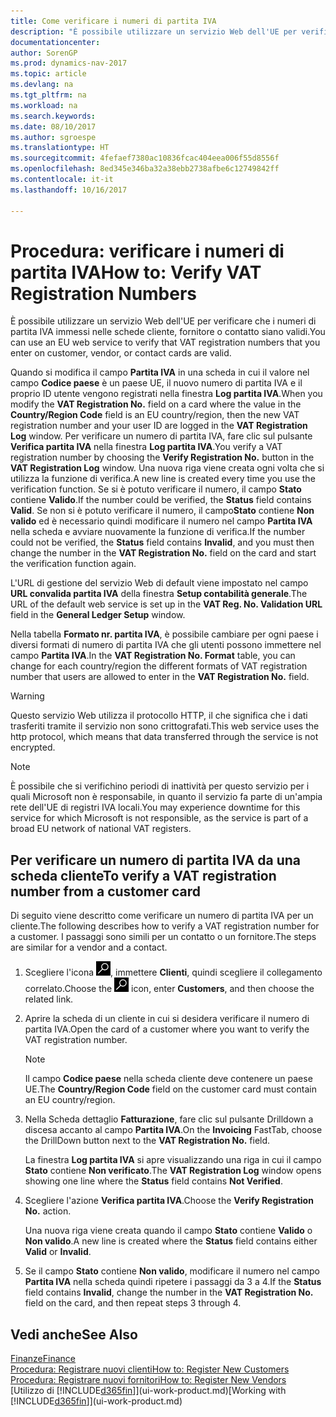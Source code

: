 ```yaml
---
title: Come verificare i numeri di partita IVA
description: "È possibile utilizzare un servizio Web dell'UE per verificare che i numeri di partita IVA immessi nelle schede cliente, fornitore o contatto siano validi."
documentationcenter: 
author: SorenGP
ms.prod: dynamics-nav-2017
ms.topic: article
ms.devlang: na
ms.tgt_pltfrm: na
ms.workload: na
ms.search.keywords: 
ms.date: 08/10/2017
ms.author: sgroespe
ms.translationtype: HT
ms.sourcegitcommit: 4fefaef7380ac10836fcac404eea006f55d8556f
ms.openlocfilehash: 8ed345e346ba32a38ebb2738afbe6c12749842ff
ms.contentlocale: it-it
ms.lasthandoff: 10/16/2017

---
```

# <a name="how-to-verify-vat-registration-numbers"></a><span data-ttu-id="efe00-103">Procedura: verificare i numeri di partita IVA</span><span class="sxs-lookup"><span data-stu-id="efe00-103">How to: Verify VAT Registration Numbers</span></span>
<span data-ttu-id="efe00-104">È possibile utilizzare un servizio Web dell'UE per verificare che i numeri di partita IVA immessi nelle schede cliente, fornitore o contatto siano validi.</span><span class="sxs-lookup"><span data-stu-id="efe00-104">You can use an EU web service to verify that VAT registration numbers that you enter on customer, vendor, or contact cards are valid.</span></span>  

 <span data-ttu-id="efe00-105">Quando si modifica il campo **Partita IVA** in una scheda in cui il valore nel campo **Codice paese** è un paese UE, il nuovo numero di partita IVA e il proprio ID utente vengono registrati nella finestra **Log partita IVA**.</span><span class="sxs-lookup"><span data-stu-id="efe00-105">When you modify the **VAT Registration No.** field on a card where the value in the **Country/Region Code** field is an EU country/region, then the new VAT registration number and your user ID are logged in the **VAT Registration Log** window.</span></span> <span data-ttu-id="efe00-106">Per verificare un numero di partita IVA, fare clic sul pulsante **Verifica partita IVA** nella finestra **Log partita IVA**.</span><span class="sxs-lookup"><span data-stu-id="efe00-106">You verify a VAT registration number by choosing the **Verify Registration No.** button in the **VAT Registration Log** window.</span></span> <span data-ttu-id="efe00-107">Una nuova riga viene creata ogni volta che si utilizza la funzione di verifica.</span><span class="sxs-lookup"><span data-stu-id="efe00-107">A new line is created every time you use the verification function.</span></span> <span data-ttu-id="efe00-108">Se si è potuto verificare il numero, il campo  **Stato** contiene **Valido**.</span><span class="sxs-lookup"><span data-stu-id="efe00-108">If the number could be verified, the **Status** field contains **Valid**.</span></span> <span data-ttu-id="efe00-109">Se non si è potuto verificare il numero, il campo**Stato** contiene **Non valido** ed è necessario quindi modificare il numero nel campo **Partita IVA** nella scheda e avviare nuovamente la funzione di verifica.</span><span class="sxs-lookup"><span data-stu-id="efe00-109">If the number could not be verified, the **Status** field contains **Invalid**, and you must then change the number in the **VAT Registration No.** field on the card and start the verification function again.</span></span>  

 <span data-ttu-id="efe00-110">L'URL di gestione del servizio Web di default viene impostato nel campo **URL convalida partita IVA** della finestra **Setup contabilità generale**.</span><span class="sxs-lookup"><span data-stu-id="efe00-110">The URL of the default web service is set up in the **VAT Reg. No. Validation URL** field in the **General Ledger Setup** window.</span></span>  

 <span data-ttu-id="efe00-111">Nella tabella **Formato nr. partita IVA**, è possibile cambiare per ogni paese i diversi formati di numero di partita IVA che gli utenti possono immettere nel campo **Partita IVA**.</span><span class="sxs-lookup"><span data-stu-id="efe00-111">In the **VAT Registration No. Format** table, you can change for each country/region the different formats of VAT registration number that users are allowed to enter in the **VAT Registration No.** field.</span></span>  

> [!WARNING]  
>  <span data-ttu-id="efe00-112">Questo servizio Web utilizza il protocollo HTTP, il che significa che i dati trasferiti tramite il servizio non sono crittografati.</span><span class="sxs-lookup"><span data-stu-id="efe00-112">This web service uses the http protocol, which means that data transferred through the service is not encrypted.</span></span>  

> [!NOTE]  
>  <span data-ttu-id="efe00-113">È possibile che si verifichino periodi di inattività per questo servizio per i quali Microsoft non è responsabile, in quanto il servizio fa parte di un'ampia rete dell'UE di registri IVA locali.</span><span class="sxs-lookup"><span data-stu-id="efe00-113">You may experience downtime for this service for which Microsoft is not responsible, as the service is part of a broad EU network of national VAT registers.</span></span>  

## <a name="to-verify-a-vat-registration-number-from-a-customer-card"></a><span data-ttu-id="efe00-114">Per verificare un numero di partita IVA da una scheda cliente</span><span class="sxs-lookup"><span data-stu-id="efe00-114">To verify a VAT registration number from a customer card</span></span>  
<span data-ttu-id="efe00-115">Di seguito viene descritto come verificare un numero di partita IVA per un cliente.</span><span class="sxs-lookup"><span data-stu-id="efe00-115">The following describes how to verify a VAT registration number for a customer.</span></span> <span data-ttu-id="efe00-116">I passaggi sono simili per un contatto o un fornitore.</span><span class="sxs-lookup"><span data-stu-id="efe00-116">The steps are similar for a vendor and a contact.</span></span>   
1.  <span data-ttu-id="efe00-117">Scegliere l'icona ![Cerca pagina o report](media/ui-search/search_small.png "icona Cerca pagina o report"), immettere **Clienti**, quindi scegliere il collegamento correlato.</span><span class="sxs-lookup"><span data-stu-id="efe00-117">Choose the ![Search for Page or Report](media/ui-search/search_small.png "Search for Page or Report icon") icon, enter **Customers**, and then choose the related link.</span></span>  

2.  <span data-ttu-id="efe00-118">Aprire la scheda di un cliente in cui si desidera verificare il numero di partita IVA.</span><span class="sxs-lookup"><span data-stu-id="efe00-118">Open the card of a customer where you want to verify the VAT registration number.</span></span>  

    > [!NOTE]  
    >  <span data-ttu-id="efe00-119">Il campo **Codice paese** nella scheda cliente deve contenere un paese UE.</span><span class="sxs-lookup"><span data-stu-id="efe00-119">The **Country/Region Code** field on the customer card must contain an EU country/region.</span></span>  
3.  <span data-ttu-id="efe00-120">Nella Scheda dettaglio **Fatturazione**, fare clic sul pulsante Drilldown a discesa accanto al campo **Partita IVA**.</span><span class="sxs-lookup"><span data-stu-id="efe00-120">On the **Invoicing** FastTab, choose the DrillDown button next to the **VAT Registration No.** field.</span></span>  

    <span data-ttu-id="efe00-121">La finestra **Log partita IVA** si apre visualizzando una riga in cui il campo **Stato** contiene **Non verificato**.</span><span class="sxs-lookup"><span data-stu-id="efe00-121">The **VAT Registration Log** window opens showing one line where the **Status** field contains **Not Verified**.</span></span>  
4.  <span data-ttu-id="efe00-122">Scegliere l'azione **Verifica partita IVA**.</span><span class="sxs-lookup"><span data-stu-id="efe00-122">Choose the **Verify Registration No.** action.</span></span>  

     <span data-ttu-id="efe00-123">Una nuova riga viene creata quando il campo **Stato** contiene **Valido** o **Non valido**.</span><span class="sxs-lookup"><span data-stu-id="efe00-123">A new line is created where the **Status** field contains either **Valid** or **Invalid**.</span></span>  
5.  <span data-ttu-id="efe00-124">Se il campo **Stato** contiene **Non valido**, modificare il numero nel campo **Partita IVA** nella scheda quindi ripetere i passaggi da 3 a 4.</span><span class="sxs-lookup"><span data-stu-id="efe00-124">If the **Status** field contains **Invalid**, change the number in the **VAT Registration No.** field on the card, and then repeat steps 3 through 4.</span></span>  

## <a name="see-also"></a><span data-ttu-id="efe00-125">Vedi anche</span><span class="sxs-lookup"><span data-stu-id="efe00-125">See Also</span></span>  
[<span data-ttu-id="efe00-126">Finanze</span><span class="sxs-lookup"><span data-stu-id="efe00-126">Finance</span></span>](finance.md)  
[<span data-ttu-id="efe00-127">Procedura: Registrare nuovi clienti</span><span class="sxs-lookup"><span data-stu-id="efe00-127">How to: Register New Customers</span></span>](sales-how-register-new-customers.md)  
[<span data-ttu-id="efe00-128">Procedura: Registrare nuovi fornitori</span><span class="sxs-lookup"><span data-stu-id="efe00-128">How to: Register New Vendors</span></span>](purchasing-how-register-new-vendors.md)  
<span data-ttu-id="efe00-129">[Utilizzo di [!INCLUDE[d365fin](includes/d365fin_md.md)]](ui-work-product.md)</span><span class="sxs-lookup"><span data-stu-id="efe00-129">[Working with [!INCLUDE[d365fin](includes/d365fin_md.md)]](ui-work-product.md)</span></span>

